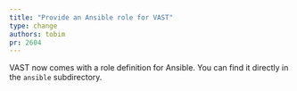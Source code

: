 ```yaml
---
title: "Provide an Ansible role for VAST"
type: change
authors: tobim
pr: 2604
---
```


VAST now comes with a role definition for Ansible. You can find it directly in
the `ansible` subdirectory.
